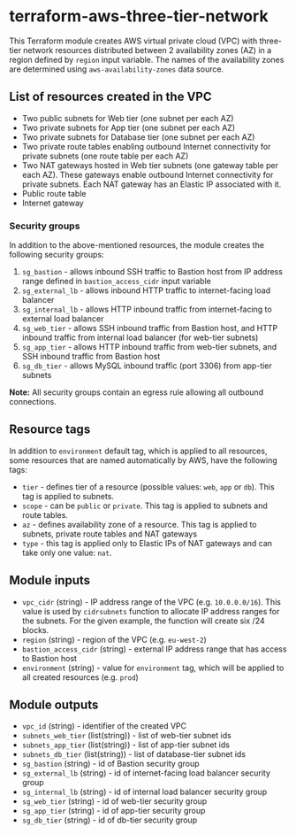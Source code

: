 # terraform-aws-three-tier-network

This Terraform module creates AWS virtual private cloud (VPC) with three-tier network resources distributed between 2 availability zones (AZ) in a region defined by `region` input variable. The names of the availability zones are determined using `aws-availability-zones` data source.

## List of resources created in the VPC

- Two public subnets for Web tier (one subnet per each AZ)
- Two private subnets for App tier (one subnet per each AZ)
- Two private subnets for Database tier (one subnet per each AZ)
- Two private route tables enabling outbound Internet connectivity for private subnets (one route table per each AZ)
- Two NAT gateways hosted in Web tier subnets (one gateway table per each AZ). These gateways enable outbound Internet connectivity for private subnets. Each NAT gateway has an Elastic IP associated with it.
- Public route table
- Internet gateway

### Security groups

In addition to the above-mentioned resources, the module creates the following security groups:

1. `sg_bastion` - allows inbound SSH traffic to Bastion host from IP address range defined in `bastion_access_cidr` input variable
2. `sg_external_lb` - allows inbound HTTP traffic to internet-facing load balancer
3. `sg_internal_lb` - allows HTTP inbound traffic from internet-facing to external load balancer
4. `sg_web_tier` - allows SSH inbound traffic from Bastion host, and HTTP inbound traffic from internal load balancer (for web-tier subnets)
5. `sg_app_tier` - allows HTTP inbound traffic from web-tier subnets, and SSH inbound traffic from Bastion host
6. `sg_db_tier` - allows MySQL inbound traffic (port 3306) from app-tier subnets

**Note:** All security groups contain an egress rule allowing all outbound connections.

## Resource tags

In addition to `environment` default tag, which is applied to all resources, some resources that are named automatically by AWS, have the following tags:

- `tier` - defines tier of a resource (possible values: `web`, `app` or `db`). This tag is applied to subnets.
- `scope` - can be `public` or `private`. This tag is applied to subnets and route tables.
- `az` - defines availability zone of a resource. This tag is applied to subnets, private route tables and NAT gateways
- `type` - this tag is applied only to Elastic IPs of NAT gateways and can take only one value: `nat`.

## Module inputs

- `vpc_cidr` (string) - IP address range of the VPC (e.g. `10.0.0.0/16`). This value is used by `cidrsubnets` function to allocate IP address ranges for the subnets. For the given example, the function will create six /24 blocks.
- `region` (string) - region of the VPC (e.g. `eu-west-2`)
- `bastion_access_cidr` (string) - external IP address range that has access to Bastion host
- `environment` (string) - value for `environment` tag, which will be applied to all created resources (e.g. `prod`)

## Module outputs

- `vpc_id` (string) - identifier of the created VPC
- `subnets_web_tier` (list(string)) - list of web-tier subnet ids
- `subnets_app_tier` (list(string)) - list of app-tier subnet ids
- `subnets_db_tier` (list(string)) - list of database-tier subnet ids
- `sg_bastion` (string) - id of Bastion security group
- `sg_external_lb` (string) - id of internet-facing load balancer security group
- `sg_internal_lb` (string) - id of internal load balancer security group
- `sg_web_tier` (string) - id of web-tier security group
- `sg_app_tier` (string) - id of app-tier security group
- `sg_db_tier` (string) - id of db-tier security group
